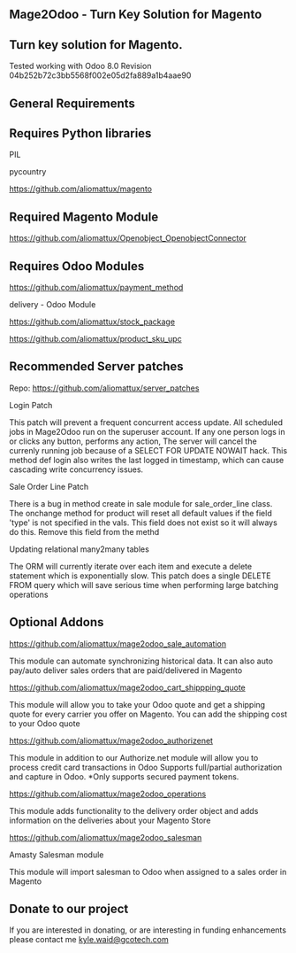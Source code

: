 Mage2Odoo - Turn Key Solution for Magento
---------

Turn key solution for Magento. 
-----------------------------

Tested working with Odoo 8.0 Revision 04b252b72c3bb5568f002e05d2fa889a1b4aae90


General Requirements
--------------------

Requires Python libraries
-------------------------

PIL

pycountry

https://github.com/aliomattux/magento


Required Magento Module
-----------------------
https://github.com/aliomattux/Openobject_OpenobjectConnector


Requires Odoo Modules
--------------------
https://github.com/aliomattux/payment_method

delivery - Odoo Module

https://github.com/aliomattux/stock_package

https://github.com/aliomattux/product_sku_upc


Recommended Server patches
--------------------------

Repo: https://github.com/aliomattux/server_patches

Login Patch

This patch will prevent a frequent concurrent access update.
All scheduled jobs in Mage2Odoo run on the superuser account. If any one person logs in or clicks any button, performs any action,
The server will cancel the currenly running job because of a SELECT FOR UPDATE NOWAIT hack. This method def login also writes the last logged in
timestamp, which can cause cascading write concurrency issues.

Sale Order Line Patch

There is a bug in method create in sale module for sale_order_line class. The onchange method for product will reset all default values
if the field 'type' is not specified in the vals. This field does not exist so it will always do this. Remove this field from the methd

Updating relational many2many tables

The ORM will currently iterate over each item and execute a delete statement which is exponentially slow. This patch does a single DELETE FROM query
which will save serious time when performing large batching operations


Optional Addons
---------------

https://github.com/aliomattux/mage2odoo_sale_automation

This module can automate synchronizing historical data. It can also auto pay/auto deliver sales orders that are paid/delivered in Magento

https://github.com/aliomattux/mage2odoo_cart_shippping_quote

This module will allow you to take your Odoo quote and get a shipping quote for every carrier you offer on Magento.
You can add the shipping cost to your Odoo quote

https://github.com/aliomattux/mage2odoo_authorizenet

This module in addition to our Authorize.net module will allow you to process credit card transactions in Odoo
Supports full/partial authorization and capture in Odoo. *Only supports secured payment tokens.

https://github.com/aliomattux/mage2odoo_operations

This module adds functionality to the delivery order object and adds information on the deliveries about your Magento Store

https://github.com/aliomattux/mage2odoo_salesman

Amasty Salesman module

This module will import salesman to Odoo when assigned to a sales order in Magento


Donate to our project
---------------------

If you are interested in donating, or are interesting in funding enhancements please contact me kyle.waid@gcotech.com
